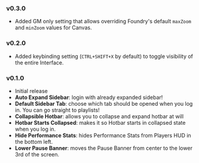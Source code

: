 
### v0.3.0
- Added GM only setting that allows overriding Foundry's default `maxZoom` and `minZoom` values for Canvas.

### v0.2.0
- Added keybinding setting (`CTRL+SHIFT+X` by default) to toggle visibility of the entire Interface.

### v0.1.0
- Initial release
- **Auto Expand Sidebar**: login with already expanded sidebar!
- **Default Sidebar Tab**: choose which tab should be opened when you log in. You can go straight to playlists!
- **Collapsible Hotbar**: allows you to collapse and expand hotbar at will
- **Hotbar Starts Collapsed**: makes it so Hotbar starts in collapsed state when you log in.
- **Hide Performance Stats**: hides Performance Stats from Players HUD in the bottom left.
- **Lower Pause Banner**: moves the Pause Banner from center to the lower 3rd of the screen.

